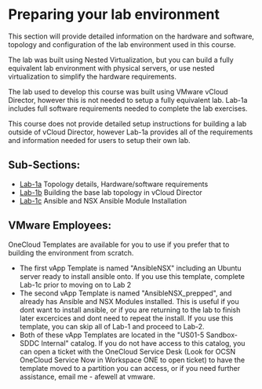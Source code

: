 # Preparing your lab environment
This section will provide detailed information on the hardware and software, topology and configuration of the lab environment used in this course.

The lab was built using Nested Virtualization, but you can build a fully equivalent lab environment with physical servers, or use nested virtualization to simplify the hardware requirements.

The lab used to develop this course was built using VMware vCloud Director, however this is not needed to setup a fully equivalent lab. Lab-1a includes full software requirements needed to complete the lab exercises.

This course does not provide detailed setup instructions for building a lab outside of vCloud Director, however Lab-1a provides all of the requirements and information needed for users to setup their own lab.

## Sub-Sections:

-  [Lab-1a](Lab1a-TopologyReview/) Topology details, Hardware/software requirements
-  [Lab-1b](Lab1b-vCDSetup/) Building the base lab topology in vCloud Director
-  [Lab-1c](Lab1c-AnsibleInstall) Ansible and NSX Ansible Module Installation

## VMware Employees:
OneCloud Templates are available for you to use if you prefer that to building the environment from scratch.
-  The first vApp Template is named "AnsibleNSX" including an Ubuntu server ready to install ansible onto. If you use this template, complete Lab-1c prior to moving on to Lab 2
-  The second vApp Template is named "AnsibleNSX_prepped", and already has Ansible and NSX Modules installed. This is useful if you dont want to install ansible, or if you are returning to the lab to finish later excercices and dont need to repeat the install. If you use this template, you can skip all of Lab-1 and proceed to Lab-2.
-   Both of these vApp Templates are located in the "US01-5 Sandbox-SDDC Internal" catalog. If you do not have access to this catalog, you can open a ticket with the OneCloud Service Desk (Look for OCSN OneCloud Service Now in Workspace ONE to open ticket) to have the template moved to a partition you can access, or if you need further assistance, email me - afewell at vmware.
